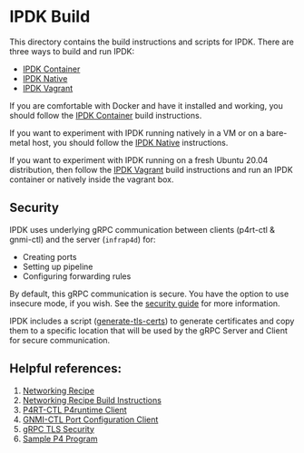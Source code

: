 # IPDK Build

This directory contains the build instructions and scripts for IPDK. There are
three ways to build and run IPDK:

* [IPDK Container](README_DOCKER.md)
* [IPDK Native](README_NATIVE.md)
* [IPDK Vagrant](README_VAGRANT.md)

If you are comfortable with Docker and have it installed and working, you
should follow the [IPDK Container](README_DOCKER.md) build instructions.

If you want to experiment with IPDK running natively in a VM or on a bare-metal
host, you should follow the [IPDK Native](README_NATIVE.md) instructions.

If you want to experiment with IPDK running on a fresh Ubuntu 20.04 distribution,
then follow the [IPDK Vagrant](README_VAGRANT.md) build instructions and run an
IPDK container or natively inside the vagrant box.

## Security

IPDK uses underlying gRPC communication between clients (p4rt-ctl & gnmi-ctl)
and the server (`infrap4d`) for:

  - Creating ports
  - Setting up pipeline
  - Configuring forwarding rules

By default, this gRPC communication is secure. You have the option to use
insecure mode, if you wish. See the 
[security guide](https://github.com/ipdk-io/networking-recipe/blob/main/docs/guides/security-guide.md)
for more information.

IPDK includes a script
([generate-tls-certs](https://github.com/ipdk-io/ipdk/blob/main/build/networking/scripts/generate_tls_certs.sh))
to generate certificates and copy them to a specific location that will be used
by the gRPC Server and Client for secure communication.

## Helpful references:

1. [Networking Recipe](https://github.com/ipdk-io/networking-recipe/blob/main/README.md)
2. [Networking Recipe Build Instructions](https://github.com/ipdk-io/networking-recipe/blob/main/docs/guides/dpdk-guide.md)
3. [P4RT-CTL P4runtime Client](https://github.com/ipdk-io/networking-recipe/blob/main/docs/clients/p4rt-ctl.rst)
4. [GNMI-CTL Port Configuration Client](https://github.com/ipdk-io/networking-recipe/blob/main/docs/clients/gnmi-ctl.rst)
5. [gRPC TLS Security](https://github.com/ipdk-io/networking-recipe/blob/main/docs/guides/security-guide.md)
6. [Sample P4 Program](https://github.com/ipdk-io/ipdk/blob/main/build/networking/examples/simple_l3/simple_l3.p4)
